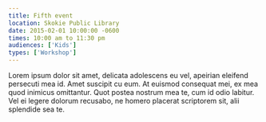 ```yaml
---
title: Fifth event
location: Skokie Public Library
date: 2015-02-01 10:00:00 -0600
times: 10:00 am to 11:30 pm
audiences: ['Kids']
types: ['Workshop']
---
```

Lorem ipsum dolor sit amet, delicata adolescens eu vel, apeirian eleifend persecuti mea id. Amet suscipit cu eum. At euismod consequat mei, ex mea quod inimicus omittantur. Quot postea nostrum mea te, cum id odio labitur. Vel ei legere dolorum recusabo, ne homero placerat scriptorem sit, alii splendide sea te.
